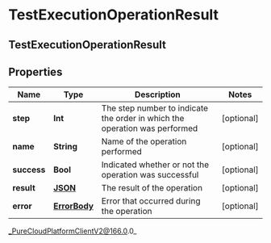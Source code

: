 # TestExecutionOperationResult

## TestExecutionOperationResult

## Properties

|Name | Type | Description | Notes|
|------------ | ------------- | ------------- | -------------|
| **step** | **Int** | The step number to indicate the order in which the operation was performed | [optional] |
| **name** | **String** | Name of the operation performed | [optional] |
| **success** | **Bool** | Indicated whether or not the operation was successful | [optional] |
| **result** | [**JSON**]() | The result of the operation | [optional] |
| **error** | [**ErrorBody**](ErrorBody) | Error that occurred during the operation | [optional] |



_PureCloudPlatformClientV2@166.0.0_
